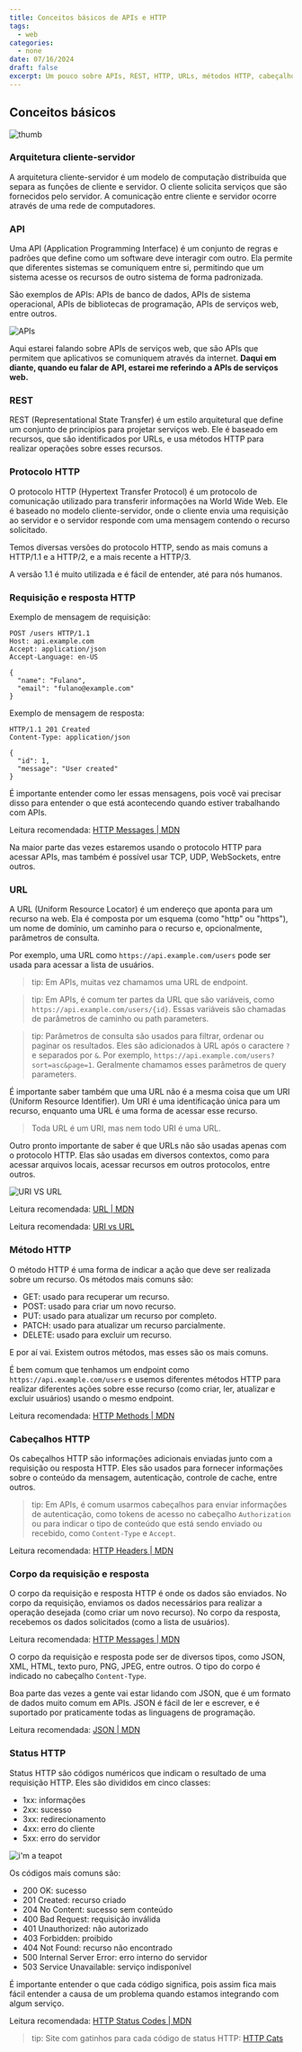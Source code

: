 ```yaml
---
title: Conceitos básicos de APIs e HTTP
tags:
  - web
categories:
  - none
date: 07/16/2024
draft: false
excerpt: Um pouco sobre APIs, REST, HTTP, URLs, métodos HTTP, cabeçalhos HTTP, corpo da requisição e resposta, e status HTTP.
---
```


## Conceitos básicos

![thumb](./thumb.png)

### Arquitetura cliente-servidor

A arquitetura cliente-servidor é um modelo de computação distribuída que separa as funções de cliente e servidor. O cliente solicita serviços que são fornecidos pelo servidor. A comunicação entre cliente e servidor ocorre através de uma rede de computadores.

### API

Uma API (Application Programming Interface) é um conjunto de regras e padrões que define como um software deve interagir com outro. Ela permite que diferentes sistemas se comuniquem entre si, permitindo que um sistema acesse os recursos de outro sistema de forma padronizada.

São exemplos de APIs: APIs de banco de dados, APIs de sistema operacional, APIs de bibliotecas de programação, APIs de serviços web, entre outros.

![APIs](./apis.png)

Aqui estarei falando sobre APIs de serviços web, que são APIs que permitem que aplicativos se comuniquem através da internet. **Daqui em diante, quando eu falar de API, estarei me referindo a APIs de serviços web.**

### REST

REST (Representational State Transfer) é um estilo arquitetural que define um conjunto de princípios para projetar serviços web. Ele é baseado em recursos, que são identificados por URLs, e usa métodos HTTP para realizar operações sobre esses recursos.

### Protocolo HTTP

O protocolo HTTP (Hypertext Transfer Protocol) é um protocolo de comunicação utilizado para transferir informações na World Wide Web. Ele é baseado no modelo cliente-servidor, onde o cliente envia uma requisição ao servidor e o servidor responde com uma mensagem contendo o recurso solicitado.

Temos diversas versões do protocolo HTTP, sendo as mais comuns a HTTP/1.1 e a HTTP/2, e a mais recente a HTTP/3.

A versão 1.1 é muito utilizada e é fácil de entender, até para nós humanos.

### Requisição e resposta HTTP

Exemplo de mensagem de requisição:

```http
POST /users HTTP/1.1
Host: api.example.com
Accept: application/json
Accept-Language: en-US

{
  "name": "Fulano",
  "email": "fulano@example.com"
}

```

Exemplo de mensagem de resposta:

```http
HTTP/1.1 201 Created
Content-Type: application/json

{
  "id": 1,
  "message": "User created"
}
```

É importante entender como ler essas mensagens, pois você vai precisar disso para entender o que está acontecendo quando estiver trabalhando com APIs.

Leitura recomendada: [HTTP Messages | MDN](https://developer.mozilla.org/pt-BR/docs/Web/HTTP/Messages)

Na maior parte das vezes estaremos usando o protocolo HTTP para acessar APIs, mas também é possível usar TCP, UDP, WebSockets, entre outros.

### URL

A URL (Uniform Resource Locator) é um endereço que aponta para um recurso na web. Ela é composta por um esquema (como "http" ou "https"), um nome de domínio, um caminho para o recurso e, opcionalmente, parâmetros de consulta.

Por exemplo, uma URL como `https://api.example.com/users` pode ser usada para acessar a lista de usuários.

> tip: Em APIs, muitas vez chamamos uma URL de endpoint.

> tip: Em APIs, é comum ter partes da URL que são variáveis, como `https://api.example.com/users/{id}`. Essas variáveis são chamadas de parâmetros de caminho ou path parameters.

> tip: Parâmetros de consulta são usados para filtrar, ordenar ou paginar os resultados. Eles são adicionados à URL após o caractere `?` e separados por `&`. Por exemplo, `https://api.example.com/users?sort=asc&page=1`. Geralmente chamamos esses parâmetros de query parameters.

É importante saber também que uma URL não é a mesma coisa que um URI (Uniform Resource Identifier). Um URI é uma identificação única para um recurso, enquanto uma URL é uma forma de acessar esse recurso.

> Toda URL é um URI, mas nem todo URI é uma URL.

Outro pronto importante de saber é que URLs não são usadas apenas com o protocolo HTTP. Elas são usadas em diversos contextos, como para acessar arquivos locais, acessar recursos em outros protocolos, entre outros.

![URI VS URL](./url-uri.png)

Leitura recomendada: [URL | MDN](https://developer.mozilla.org/pt-BR/docs/Web/HTTP/Basics_of_HTTP/Identifying_resources_on_the_Web)

Leitura recomendada: [URI vs URL](https://www.godaddy.com/resources/ae/skills/uri-vs-url)

### Método HTTP

O método HTTP é uma forma de indicar a ação que deve ser realizada sobre um recurso. Os métodos mais comuns são:

- GET: usado para recuperar um recurso.
- POST: usado para criar um novo recurso.
- PUT: usado para atualizar um recurso por completo.
- PATCH: usado para atualizar um recurso parcialmente.
- DELETE: usado para excluir um recurso.

E por aí vai. Existem outros métodos, mas esses são os mais comuns.

É bem comum que tenhamos um endpoint como `https://api.example.com/users` e usemos diferentes métodos HTTP para realizar diferentes ações sobre esse recurso (como criar, ler, atualizar e excluir usuários) usando o mesmo endpoint.

Leitura recomendada: [HTTP Methods | MDN](https://developer.mozilla.org/pt-BR/docs/Web/HTTP/Methods)

### Cabeçalhos HTTP

Os cabeçalhos HTTP são informações adicionais enviadas junto com a requisição ou resposta HTTP. Eles são usados para fornecer informações sobre o conteúdo da mensagem, autenticação, controle de cache, entre outros.

> tip: Em APIs, é comum usarmos cabeçalhos para enviar informações de autenticação, como tokens de acesso no cabeçalho `Authorization` ou para indicar o tipo de conteúdo que está sendo enviado ou recebido, como `Content-Type` e `Accept`.

Leitura recomendada: [HTTP Headers | MDN](https://developer.mozilla.org/pt-BR/docs/Web/HTTP/Headers)

### Corpo da requisição e resposta

O corpo da requisição e resposta HTTP é onde os dados são enviados. No corpo da requisição, enviamos os dados necessários para realizar a operação desejada (como criar um novo recurso). No corpo da resposta, recebemos os dados solicitados (como a lista de usuários).

Leitura recomendada: [HTTP Messages | MDN](https://developer.mozilla.org/pt-BR/docs/Web/HTTP/Messages)

O corpo da requisição e resposta pode ser de diversos tipos, como JSON, XML, HTML, texto puro, PNG, JPEG, entre outros. O tipo do corpo é indicado no cabeçalho `Content-Type`.

Boa parte das vezes a gente vai estar lidando com JSON, que é um formato de dados muito comum em APIs. JSON é fácil de ler e escrever, e é suportado por praticamente todas as linguagens de programação.

Leitura recomendada: [JSON | MDN](https://developer.mozilla.org/pt-BR/docs/Web/JavaScript/Reference/Global_Objects/JSON)

### Status HTTP

Status HTTP são códigos numéricos que indicam o resultado de uma requisição HTTP. Eles são divididos em cinco classes:

- 1xx: informações
- 2xx: sucesso
- 3xx: redirecionamento
- 4xx: erro do cliente
- 5xx: erro do servidor

![i'm a teapot](./teapot-cat.png)

Os códigos mais comuns são:

- 200 OK: sucesso
- 201 Created: recurso criado
- 204 No Content: sucesso sem conteúdo
- 400 Bad Request: requisição inválida
- 401 Unauthorized: não autorizado
- 403 Forbidden: proibido
- 404 Not Found: recurso não encontrado
- 500 Internal Server Error: erro interno do servidor
- 503 Service Unavailable: serviço indisponível

É importante entender o que cada código significa, pois assim fica mais fácil entender a causa de um problema quando estamos integrando com algum serviço.

Leitura recomendada: [HTTP Status Codes | MDN](https://developer.mozilla.org/pt-BR/docs/Web/HTTP/Status)

> tip: Site com gatinhos para cada código de status HTTP: [HTTP Cats](https://http.cat/)
